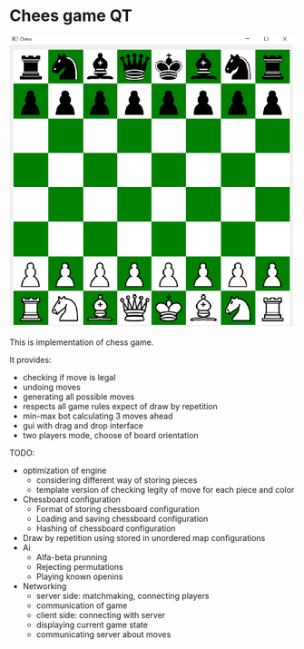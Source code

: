 # Chees game QT






![plansza](game.png)

This is implementation of chess game. 

It provides:
- checking if move is legal
- undoing moves
- generating all possible moves
- respects all game rules expect of draw by repetition
- min-max bot calculating 3 moves ahead
- gui with drag and drop interface
- two players mode, choose of board orientation


TODO:

- optimization of engine
    - considering different way of storing pieces
    - template version of checking legity of move for each piece and color
- Chessboard configuration
    - Format of storing chessboard configuration
    - Loading and saving chessboard configuration
    - Hashing of chessboard configuration
- Draw by repetition using stored in unordered map configurations
- Ai
    - Alfa-beta prunning
    - Rejecting permutations
    - Playing known openins
- Networking
    - server side: matchmaking, connecting players
    - communication of game
    - client side: connecting with server
    - displaying current game state
    - communicating server about moves



